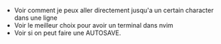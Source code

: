 - Voir comment je peux aller directement jusqu'a un certain character dans une ligne
- Voir le meilleur choix pour avoir un terminal dans nvim
- Voir si on peut faire une AUTOSAVE.
